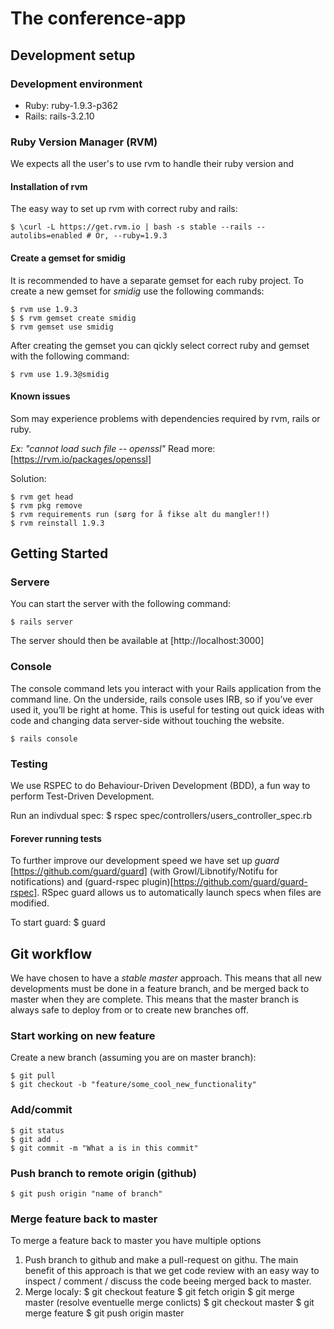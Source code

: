 The conference-app
==============

## Development setup

### Development environment
* Ruby: ruby-1.9.3-p362
* Rails: rails-3.2.10

### Ruby Version Manager (RVM)
We expects all the user's to use rvm to handle their ruby version and

#### Installation of rvm
The easy way to set up rvm with correct ruby and rails:

    $ \curl -L https://get.rvm.io | bash -s stable --rails --autolibs=enabled # Or, --ruby=1.9.3

#### Create a gemset for smidig
It is recommended to have a separate gemset for each ruby project.
To create a new gemset for *smidig* use the following commands:

    $ rvm use 1.9.3
    $ $ rvm gemset create smidig
    $ rvm gemset use smidig

After creating the gemset you can qickly select correct ruby and gemset with the following command:

    $ rvm use 1.9.3@smidig

#### Known issues
Som may experience problems with dependencies required by rvm, rails or ruby.

*Ex: "cannot load such file -- openssl"*
Read more: [https://rvm.io/packages/openssl]

Solution:

    $ rvm get head
    $ rvm pkg remove
    $ rvm requirements run (sørg for å fikse alt du mangler!!)
    $ rvm reinstall 1.9.3


## Getting Started

### Servere
You can start the server with the following command:

    $ rails server

The server should then be available at [http://localhost:3000]

### Console
The console command lets you interact with your Rails application from the command line. On the underside, rails console uses IRB, so if you’ve ever used it, you’ll be right at home. This is useful for testing out quick ideas with code and changing data server-side without touching the website.

    $ rails console


### Testing
We use RSPEC to do Behaviour-Driven Development (BDD), a fun way to perform Test-Driven Development.

Run an indivdual spec:
    $ rspec spec/controllers/users_controller_spec.rb

#### Forever running tests
To further improve our development speed we have set up *guard* [https://github.com/guard/guard]  (with Growl/Libnotify/Notifu for notifications) and (guard-rspec plugin)[https://github.com/guard/guard-rspec]. RSpec guard allows us to automatically launch specs when files are modified.

To start guard:
    $ guard


## Git workflow
We have chosen to have a *stable master* approach. This means that all new developments must be done in a feature branch, and be merged back to master when they are complete. This means that the master branch is always safe to deploy from or to create new branches off.


### Start working on new feature
Create a new branch (assuming you are on master branch):

    $ git pull
    $ git checkout -b "feature/some_cool_new_functionality"

### Add/commit
    $ git status
    $ git add .
    $ git commit -m "What a is in this commit"

### Push branch to remote origin (github)
    $ git push origin "name of branch"

### Merge feature back to master
To merge a feature back to master you have multiple options
1. Push branch to github and make a pull-request on githu.
The main benefit of this approach is that we get code review
with an easy way to inspect / comment / discuss the code beeing
merged back to master.
2. Merge localy:
    $ git checkout feature
    $ git fetch origin
    $ git merge master
    (resolve eventuelle merge conlicts)
    $ git checkout master
    $ git merge feature
    $ git push origin master
